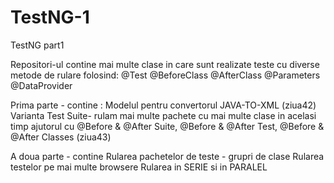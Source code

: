 # TestNG-1
TestNG part1

Repositori-ul contine mai multe clase in care sunt realizate teste cu diverse metode de rulare folosind: 
@Test
@BeforeClass
@AfterClass
@Parameters
@DataProvider

Prima parte - contine :
Modelul pentru convertorul JAVA-TO-XML (ziua42)
Varianta Test Suite- rulam mai multe pachete cu mai multe clase in acelasi timp ajutorul cu @Before & @After Suite, @Before & @After Test, @Before & @After Classes (ziua43)

A doua parte - contine 
Rularea pachetelor de teste - grupri de clase 
Rularea testelor pe mai multe browsere 
Rularea in SERIE si in PARALEL


